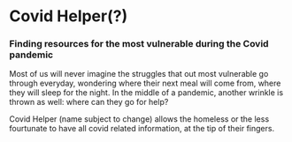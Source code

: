 # Covid Helper(?)
### Finding resources for the most vulnerable during the Covid pandemic

Most of us will never imagine the struggles that out most vulnerable go through everyday, wondering where their next meal will come from, where they will sleep for the night. In the middle of a pandemic, another wrinkle is thrown as well: where can they go for help?

Covid Helper (name subject to change) allows the homeless or the less fourtunate to have all covid related information, at the tip of their fingers.

